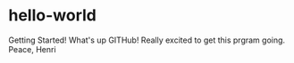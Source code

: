# hello-world
Getting Started!
What's up GITHub! Really excited to get this prgram going.
Peace,
Henri
